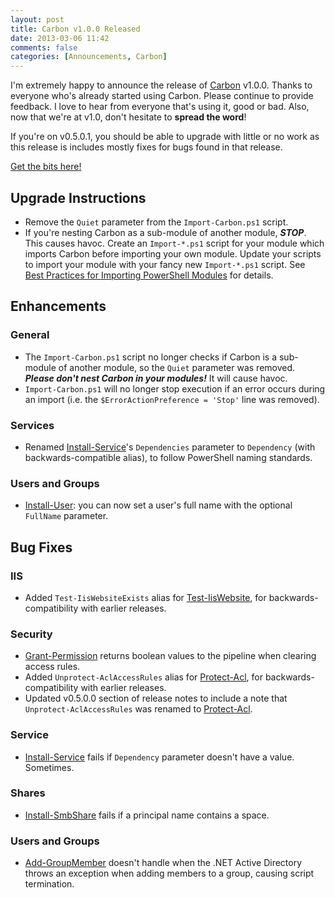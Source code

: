 ```yaml
---
layout: post
title: Carbon v1.0.0 Released
date: 2013-03-06 11:42
comments: false
categories: [Announcements, Carbon]
---
```


I'm extremely happy to announce the release of [Carbon](http://get-carbon.org) v1.0.0.  Thanks to everyone who's already started using Carbon.  Please continue to provide feedback.  I love to hear from everyone that's using it, good or bad.  Also, now that we're at v1.0, don't hesitate to **spread the word**! 

If you're on v0.5.0.1, you should be able to upgrade with little or no work as this release is includes mostly fixes for bugs found in that release. 

[Get the bits here!](https://bitbucket.org/splatteredbits/carbon/downloads) 

## Upgrade Instructions

 * Remove the `Quiet` parameter from the `Import-Carbon.ps1` script.
 * If you're nesting Carbon as a sub-module of another module, ***STOP***.  This causes havoc.  Create an `Import-*.ps1` script for your module which imports Carbon before importing your own module.  Update your scripts to import your module with your fancy new `Import-*.ps1` script.  See [Best Practices for Importing PowerShell Modules](http://pshdo.com/archive/2012/6/4/best-practices-for-importing-powershell-modules.html) for details.

## Enhancements

### General

 * The `Import-Carbon.ps1` script no longer checks if Carbon is a sub-module of another module, so the `Quiet` parameter was removed.  ***Please don't nest Carbon in your modules!***  It will cause havoc.
 * `Import-Carbon.ps1` will no longer stop execution if an error occurs during an import (i.e. the `$ErrorActionPreference = 'Stop'` line was removed).  

### Services

 * Renamed [Install-Service](http://get-carbon.org/help/Install-Service.html)'s `Dependencies` parameter to `Dependency` (with backwards-compatible alias), to follow PowerShell naming standards.
 
### Users and Groups

 * [Install-User](http://get-carbon.org/help/Install-User.html): you can now set a user's full name with the optional `FullName` parameter.

## Bug Fixes

### IIS

 * Added `Test-IisWebsiteExists` alias for [Test-IisWebsite](http://get-carbon.org/help/Test-IisWebsite.html), for backwards-compatibility with earlier releases.

### Security

 * [Grant-Permission](http://get-carbon.org/help/Grant-Permission.html) returns boolean values to the pipeline when clearing access rules.
 * Added `Unprotect-AclAccessRules` alias for [Protect-Acl](http://get-carbon.org/help/Protect-Acl.html), for backwards-compatibility with earlier releases.
 * Updated v0.5.0.0 section of release notes to include a note that `Unprotect-AclAccessRules` was renamed to [Protect-Acl](http://get-carbon.org/help/Protect-Acl.html).
 
 
### Service

 * [Install-Service](http://get-carbon.org/help/Install-Service.html) fails if `Dependency` parameter doesn't have a value.  Sometimes.

### Shares

 * [Install-SmbShare](http://get-carbon.org/help/Install-SmbShare.html) fails if a principal name contains a space.

### Users and Groups

 * [Add-GroupMember](http://get-carbon.org/help/Add-GroupMember.html) doesn't handle when the .NET Active Directory throws an exception when adding members to a group, causing script termination.
